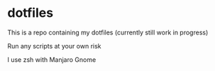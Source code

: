 # dotfiles
This is a repo containing my dotfiles (currently still work in progress)

Run any scripts at your own risk

I use zsh with Manjaro Gnome